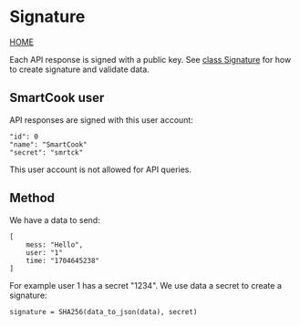 # Signature

[HOME](README.md)

Each API response is signed with a public key. See [class Signature](../../app/api/app/utils/Signature.php) for how to create signature and validate data.

## SmartCook user

API responses are signed with this user account:

```
"id": 0
"name": "SmartCook"
"secret": "smrtck"
```

This user account is not allowed for API queries.

## Method

We have a data to send:

```
[
    mess: "Hello",
    user: "1"
    time: "1704645238"
]
```

For example user 1 has a secret "1234". We use data a secret to create a signature:

```
signature = SHA256(data_to_json(data), secret)
```
